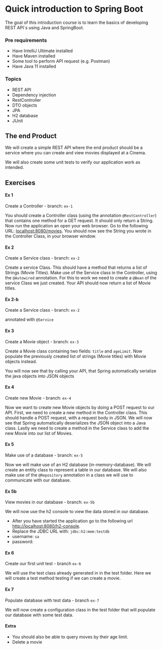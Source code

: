 # Quick introduction to Spring Boot

The goal of this introduction course is to learn the basics of developing REST API´s using Java and SpringBoot.

### Pre requirements
- Have IntelliJ Ultimate installed
- Have Maven installed
- Some tool to perform API request (e.g. Postman)
- Have Java 11 installed

### Topics
- REST API
- Dependency injection
- RestController
- DTO objects
- JPA
- H2 database
- JUnit


## The end Product
We will create a simple REST API where the end product should be a service where you can create and view movies displayed at a Cinema.

We will also create some unit tests to verify our application work as intended.

## Exercises

#### Ex 1
Create a Controller - branch: `ex-1`

You should create a Controller class (using the annotation `@RestController`) that contains one method for a GET request. It should only return a String.\
Now run the application an open your web browser. Go to the following URL: [localhost:8080/movies](http://localhost:8080/movies). You should now see the String you wrote in the Controller Class, in your browser window.


#### Ex 2
Create a Service class - branch: `ex-2`

Create a service Class. This should have a method that returns a list of Strings (Movie Titles). 
Make use of the Service class in the Controller, using the `@Autowired` annotation.
For this to work we need to create a `@Bean` of the service Class we just created.
Your API should now return a list of Movie titles.


#### Ex 2-b
Create a Service class - branch: `ex-2`

annotated with `@Service`

#### Ex 3
Create a Movie object - branch: `ex-3`

Create a Movie class containing two fields: `title` and `ageLimit`. 
Now populate the previously created list of strings (Movie titles) with Movie objects instead.

You will now see that by calling your API, that Spring automatically serialize the java objects into JSON objects


#### Ex 4
Create new Movie - branch: `ex-4`

Now we want to create new Movie objects by doing a POST request to our API. 
First, we need to create a new method in the Controller class. This should handle a POST request, with a request body in JSON.
We will now see that Spring automatically deserializes the JSON object into a Java class.
Lastly we need to create a method in the Service class to add the new Movie into our list of Movies.

#### Ex 5
Make use of a database - branch: `ex-5`

Now we will make use of an H2 database (in-memory-database). We will create an entity class to represent a table in our database.
We will also make use of the `@Repository` annotation in a class we will use to communicate with our database.

#### Ex 5b
View movies in our database - branch: `ex-5b`

We will now use the h2 console to view the data stored in our database. 
- After you have started the application go to the following url [http://localhost:8080/h2-console](http://localhost:8080/h2-console).
- Replace the JDBC URL with: `jdbc:h2:mem:testdb`
- username: `sa`
- password: <let this field be empty>

#### Ex 6
Create our first unit test - branch `ex-6`

We will use the test class already generated in in the test folder. 
Here we will create a test method testing if we can create a movie.

#### Ex 7
Populate database with test data - branch `ex-7`

We will now create a configuration class in the test folder that will populate our database with some test data.

#### Extra
- You should also be able to query moves by their age limit.
- Delete a movie